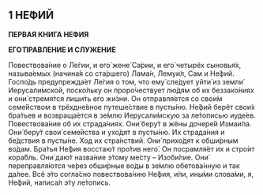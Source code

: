## 1 НЕ́ФИЙ

**ПЕ́РВАЯ КНИ́ГА НЕ́ФИЯ**

**ЕГО́ ПРАВЛЕ́НИЕ И СЛУЖЕ́НИЕ**

Повествова́ние о Ле́гии, и его́ жене́ Са́рии, и его́ четырёх сыновья́х, называ́емых (начина́я со ста́ршего) Лама́н, Лемуи́л, Сам и Не́фий. Госпо́дь предупрежда́ет Ле́гия о том, что ему́ сле́дует уйти́ из земли́ Иерусали́мской, поско́льку он проро́чествует лю́дям об их беззако́ниях и они́ стремя́тся лиши́ть его жи́зни. Он отправля́ется со свои́м семе́йством в трёхдне́вное путеше́ствие в пусты́ню. Не́фий берёт свои́х бра́тьев и возвраща́ется в зе́млю Иерусали́мскую за ле́тописью иуде́ев. Повествова́ние об их страда́ниях. Они́ беру́т в жёны дочере́й Измаи́ла. Они́ беру́т свои́ семе́йства и ухо́дят в пусты́ню. Их страда́ния и бе́дствия в пусты́не. Ход их стра́нствий. Они́ прихо́дят к обши́рным во́дам. Бра́тья Не́фия восстаю́т про́тив него́. Он посрамля́ет их и стро́ит кора́бль. Они́ даю́т назва́ние э́тому ме́сту – Изоби́лие. Они́ переправля́ются че́рез обши́рные во́ды в зе́млю обетова́нную и так да́лее. Всё э́то согла́сно повествова́нию Не́фия, и́ли, ины́ми слова́ми, я, Не́фий, написа́л э́ту ле́топись.
